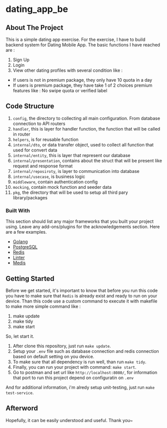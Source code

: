 # dating_app_be

<!-- ABOUT THE PROJECT -->
## About The Project

This is a simple dating app exercise. 
For the exercise, I have to build backend system for Dating Mobile App.
The basic functions I have reached are :
1. Sign Up
2. Login
3. View other dating profiles with several condition like :
 - If users is not in premium package, they only have 10 quota in  a day
 - If users is premium package, they have take 1 of 2 choices premium features like : No swipe quota or verified label

## Code Structure 

1. `config`, the directory to collecting all main configuration. From database connection to API routers
2. `handler`, this is layer for handler function, the function that will be called in router
3. `helpers`, is for reusable function
4. `internal/dto`, or data transfer object, used to collect all function that used for convert data
5. `internal/entity`, this is layer that represent our database
6. `internal/presentation`, contains about the struct that will be present like request and response format
7. `internal/reposiroty`, is layer to communication into database
8. `internal/usecase`, is business logic
9. `middleware`, contain authentication config
10. `mocking`, contain mock function and seeder data
11. `pkg`, the directory that will be used to setup all third pary library/packages


### Built With

This section should list any major frameworks that you built your project using. Leave any add-ons/plugins for the acknowledgements section. Here are a few examples.
* [Golang](https://golang.com)
* [PostgreSQL](https://www.postgresql.org/)
* [Redis](https://redis.io)
* [Linter](https://github.com/golangci/golangci-lint)
* [Medis](https://getmedis.com/)

<!-- GETTING STARTED -->
## Getting Started
Before we get started, it's important to know that  before you run this code you have to make sure that `Redis` is already exist and ready to run on your device. Than this code use a custom command to execute it with makefile to make more simple command like :
1. make update
2. make tidy
3. make start

So, let start it.
1. After clone this repository, just run `make update`.
2. Setup your `.env` file such as database connection and redis connection based on default setting on you device.
3. To make sure that all dependency is run well, than run `make tidy`.
4. Finally, you can run your project with command: `make start`.
5. Go to postman and set url like `http://localhost:8080/`, for information that port to run this project depend on configuratin on `.env`

And for additional information, i'm alredy setup unit-testing, just run `make test-service`.

## Afterword
Hopefully, it can be easily understood and useful. Thank you~


